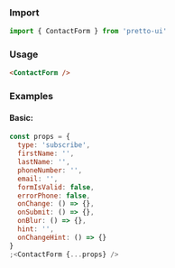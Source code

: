 ### Import

```js static
import { ContactForm } from 'pretto-ui'
```

### Usage

```html
<ContactForm />
```

### Examples

#### Basic:

```jsx
const props = {
  type: 'subscribe',
  firstName: '',
  lastName: '',
  phoneNumber: '',
  email: '',
  formIsValid: false,
  errorPhone: false,
  onChange: () => {},
  onSubmit: () => {},
  onBlur: () => {},
  hint: '',
  onChangeHint: () => {}
}
;<ContactForm {...props} />
```
